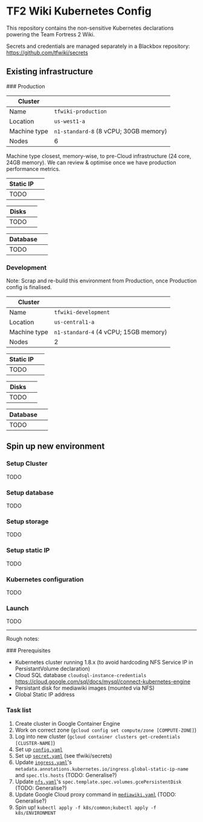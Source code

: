 # TF2 Wiki Kubernetes Config

This repository contains the non-sensitive Kubernetes declarations powering the Team Fortress 2 Wiki.

Secrets and credentials are managed separately in a Blackbox repository: https://github.com/tfwiki/secrets

## Existing infrastructure

### Production

Cluster | &nbsp;
---- | ----
Name | `tfwiki-production`
Location | `us-west1-a`
Machine type | `n1-standard-8` (8 vCPU; 30GB memory)
Nodes | 6

Machine type closest, memory-wise, to pre-Cloud infrastructure (24 core, 24GB memory). We can review & 
optimise once we have production performance metrics.

Static IP | &nbsp;
---- | ----
TODO | 


Disks | &nbsp;
---- | ----
TODO | 


Database | &nbsp;
---- | ----
TODO | 


### Development

Note: Scrap and re-build this environment from Production, once Production config is finalised.

Cluster | &nbsp;
---- | ----
Name | `tfwiki-development`
Location | `us-central1-a`
Machine type | `n1-standard-4` (4 vCPU; 15GB memory)
Nodes | 2

Static IP | &nbsp;
---- | ----
TODO | 


Disks | &nbsp;
---- | ----
TODO | 


Database | &nbsp;
---- | ----
TODO | 

## Spin up new environment

### Setup Cluster

TODO

### Setup database

TODO
### Setup storage

TODO
### Setup static IP

TODO
### Kubernetes configuration

TODO
### Launch 

TODO

---

Rough notes:

### Prerequisites
* Kubernetes cluster running 1.8.x (to avoid hardcoding NFS Service IP in PersistantVolume declaration)
* Cloud SQL database `cloudsql-instance-credentials` https://cloud.google.com/sql/docs/mysql/connect-kubernetes-engine
* Persistant disk for mediawiki images (mounted via NFS)
* Global Static IP address

### Task list

1. Create cluster in Google Container Engine
2. Work on correct zone (`gcloud config set compute/zone [COMPUTE-ZONE]`)
3. Log into new cluster (`gcloud container clusters get-credentials [CLUSTER-NAME]`)
4. Set up [`config.yaml`](k8s/common/config.yaml.example)
5. Set up [`secret.yaml`](k8s/common/secret.yaml.example) (see tfwiki/secrets)
6. Update [`ingress.yaml`](k8s/prod/ingress.yaml)'s `metadata.annotations.kubernetes.io/ingress.global-static-ip-name` and `spec.tls.hosts` (TODO: Generalise?)
7. Update [`nfs.yaml`](k8s/prod/nfs.yaml)'s `spec.template.spec.volumes.gcePersistentDisk` (TODO: Generalise?)
8. Update Google Cloud proxy command in [`mediawiki.yaml`](k8s/prod/mediawiki.yaml) (TODO: Generalise?)
9. Spin up! `kubectl apply -f k8s/common;kubectl apply -f k8s/ENVIRONMENT`